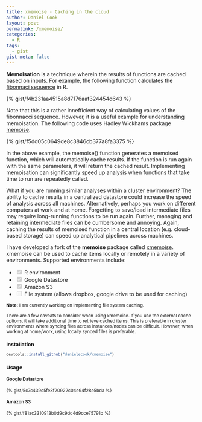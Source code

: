 ```yaml
---
title: xmemoise - Caching in the cloud
author: Daniel Cook
layout: post
permalink: /xmemoise/
categories:
  - R
tags:
  - gist
gist-meta: false
---
```


__Memoisation__ is a technique wherein the results of functions are cached based on inputs. For example, the following function calculates the [fibonnaci sequence](https://en.wikipedia.org/wiki/Fibonnacci_sequence) in R.

{% gist/f4b231aa4515a8d7176aaf324454d643 %}

Note that this is a rather innefficient way of calculating values of the fibonnacci sequence. However, it is a useful example for understanding memoisation. The following code uses Hadley Wickhams package [memoise](https://github.com/hadley/memoise).

{% gist/f5dd05c0649de8c3846cb377a8fa3375 %}

In the above example, the memoise() function generates a memoised function, which will automatically cache results. If the function is run again with the same parameters, it will return the cached result. Implementing memoisation can significantly speed up analysis when functions that take time to run are repeatedly called.

What if you are running similar analyses within a cluster environment? The ability to cache results in a centralized datastore could increase the speed of analysis across all machines. Alternatively, perhaps you work on different computers at work and at home. Forgetting to save/load intermediate files may require long-running functions to be run again. Further, managing and retaining intermediate files can be cumbersome and annoying. Again, caching the results of memoised function in a central location (e.g. cloud-based storage) can speed up analytical pipelines across machines.

I have developed a fork of the __memoise__ package called [xmemoise](https://github.com/danielecook/xmemoise). xmemoise can be used to cache items locally or remotely in a variety of environments. Supported environments include:

* <input type="checkbox" checked disabled readonly>  R environment
* <input type="checkbox" checked disabled readonly>  Google Datastore
* <input type="checkbox" checked disabled readonly>  Amazon S3
* <input type="checkbox" disabled>  File system (allows dropbox, google drive to be used for caching)

<small>__Note:__ I am currently working on implementing file system caching.

There are a few caveats to consider when using xmemoise. If you use the external cache options, it will take additional time to retrieve cached items. This is preferable in cluster environments where syncing files across instances/nodes can be difficult. However, when working at home/work, using locally synced files is preferable.

### Installation

```R
devtools::install_github("danielecook/xmemoise")
```

### Usage

#### Google Datastore

{% gist/5c7c439c5fe3f20922c04e94f28e5bda %}

#### Amazon S3

{% gist/f81ac3310913b0d9c9dd4d9cce75791b %}
